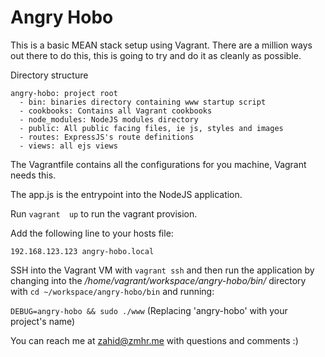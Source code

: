 Angry Hobo
============
This is a basic MEAN stack setup using Vagrant. There are a million ways out
there to do this, this is going to try and do it as cleanly as possible.

Directory structure

    angry-hobo: project root
      - bin: binaries directory containing www startup script
      - cookbooks: Contains all Vagrant cookbooks
      - node_modules: NodeJS modules directory
      - public: All public facing files, ie js, styles and images
      - routes: ExpressJS's route definitions
      - views: all ejs views


The Vagrantfile contains all the configurations for you machine, Vagrant needs this.

The app.js is the entrypoint into the NodeJS application.

Run `vagrant  up` to run the vagrant provision.

Add the following line to your hosts file:

`192.168.123.123 angry-hobo.local`

SSH into the Vagrant VM with `vagrant ssh` and then run the application by changing into the */home/vagrant/workspace/angry-hobo/bin/* directory with `cd ~/workspace/angry-hobo/bin` and running:

`DEBUG=angry-hobo && sudo ./www` (Replacing 'angry-hobo' with your project's name)

You can reach me at zahid@zmhr.me with questions and comments :)
